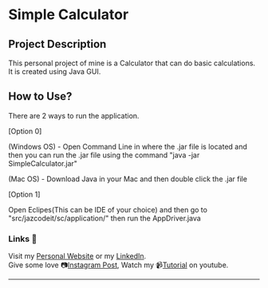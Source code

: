 # Simple Calculator

## Project Description

This personal project of mine is a Calculator that can do basic calculations. It is created using Java GUI.

## How to Use?

There are 2 ways to run the application.

[Option 0]

(Windows OS) - Open Command Line in where the .jar file is located and then you can run the .jar file using the command "java -jar SimpleCalculator.jar"

(Mac OS) - Download Java in your Mac and then double click the .jar file

[Option 1]

Open Eclipes(This can be IDE of your choice) and then go to "src/jazcodeit/sc/application/" then run the AppDriver.java

### Links 🔗

Visit my [Personal Website](https://jazcodeit.ca) or my [LinkedIn](https://www.linkedin.com/in/jazbaliola/). <br/>
Give some love 📷[Instagram Post](https://jazcodeit.ca), Watch my 📹[Tutorial](https://jazcodeit.ca) on youtube.

---
